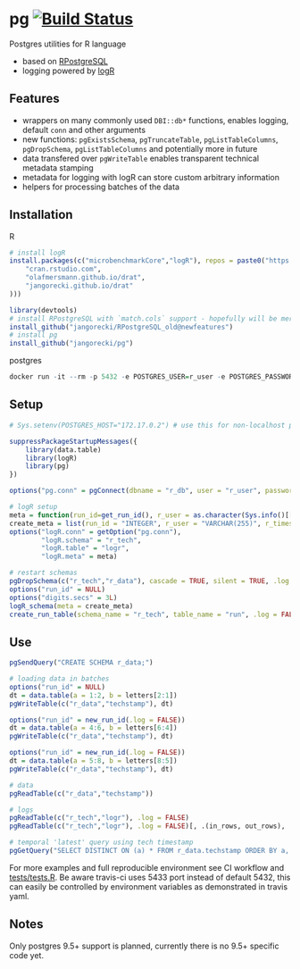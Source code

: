 # pg [![Build Status](https://travis-ci.org/jangorecki/pg.svg?branch=master)](https://travis-ci.org/jangorecki/pg)

Postgres utilities for R language

- based on [RPostgreSQL](https://github.com/tomoakin/RPostgreSQL)
- logging powered by [logR](https://github.com/jangorecki/logR)

## Features

- wrappers on many commonly used `DBI::db*` functions, enables logging, default `conn` and other arguments
- new functions: `pgExistsSchema`, `pgTruncateTable`, `pgListTableColumns`, `pgDropSchema`, `pgListTableColumns` and potentially more in future
- data transfered over `pgWriteTable` enables transparent technical metadata stamping
- metadata for logging with logR can store custom arbitrary information
- helpers for processing batches of the data

## Installation

R
```r
# install logR
install.packages(c("microbenchmarkCore","logR"), repos = paste0("https://",c(
    "cran.rstudio.com",
    "olafmersmann.github.io/drat",
    "jangorecki.github.io/drat"
)))

library(devtools)
# install RPostgreSQL with `match.cols` support - hopefully will be merge to upstream
install_github("jangorecki/RPostgreSQL_old@newfeatures")
# install pg
install_github("jangorecki/pg")
```

postgres
```r
docker run -it --rm -p 5432 -e POSTGRES_USER=r_user -e POSTGRES_PASSWORD=r_password -e POSTGRES_DB=r_db -e POSTGRES_PORT=5432 --name pg postgres:9.5
```

## Setup

```r
# Sys.setenv(POSTGRES_HOST="172.17.0.2") # use this for non-localhost postgres

suppressPackageStartupMessages({
    library(data.table)
    library(logR)
    library(pg)
})

options("pg.conn" = pgConnect(dbname = "r_db", user = "r_user", password = "r_password"))

# logR setup
meta = function(run_id=get_run_id(), r_user = as.character(Sys.info()[["user"]])[1L], r_timestamp = Sys.time(), r_fun = NA_character_, r_args = NA_character_) list(run_id=run_id, r_user=r_user, r_timestamp=r_timestamp, r_fun=r_fun, r_args=paste(r_args, collapse=","))
create_meta = list(run_id = "INTEGER", r_user = "VARCHAR(255)", r_timestamp = "TIMESTAMPTZ", r_fun = "VARCHAR(255)", r_args = "VARCHAR(255)")
options("logR.conn" = getOption("pg.conn"),
        "logR.schema" = "r_tech",
        "logR.table" = "logr",
        "logR.meta" = meta)

# restart schemas
pgDropSchema(c("r_tech","r_data"), cascade = TRUE, silent = TRUE, .log = FALSE)
options("run_id" = NULL)
options("digits.secs" = 3L)
logR_schema(meta = create_meta)
create_run_table(schema_name = "r_tech", table_name = "run", .log = FALSE)
```

## Use

```r
pgSendQuery("CREATE SCHEMA r_data;")

# loading data in batches
options("run_id" = NULL)
dt = data.table(a = 1:2, b = letters[2:1])
pgWriteTable(c("r_data","techstamp"), dt)

options("run_id" = new_run_id(.log = FALSE))
dt = data.table(a = 4:6, b = letters[6:4])
pgWriteTable(c("r_data","techstamp"), dt)

options("run_id" = new_run_id(.log = FALSE))
dt = data.table(a = 5:8, b = letters[8:5])
pgWriteTable(c("r_data","techstamp"), dt)

# data
pgReadTable(c("r_data","techstamp"))

# logs
pgReadTable(c("r_tech","logr"), .log = FALSE)
pgReadTable(c("r_tech","logr"), .log = FALSE)[, .(in_rows, out_rows), .(run_id, r_fun, r_args)]

# temporal 'latest' query using tech timestamp
pgGetQuery("SELECT DISTINCT ON (a) * FROM r_data.techstamp ORDER BY a, r_timestamp DESC;")
```

For more examples and full reproducible environment see CI workflow and [tests/tests.R](tests/tests.R). Be aware travis-ci uses 5433 port instead of default 5432, this can easily be controlled by environment variables as demonstrated in travis yaml.  

## Notes

Only postgres 9.5+ support is planned, currently there is no 9.5+ specific code yet.  

